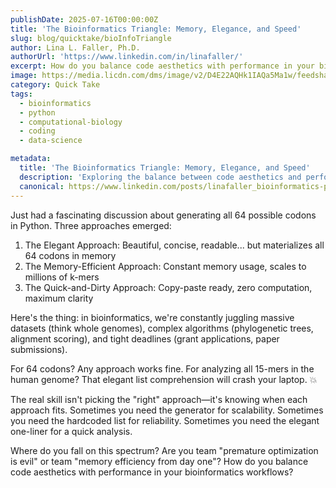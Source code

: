 ```yaml
---
publishDate: 2025-07-16T00:00:00Z
title: 'The Bioinformatics Triangle: Memory, Elegance, and Speed'
slug: blog/quicktake/bioInfoTriangle
author: Lina L. Faller, Ph.D.
authorUrl: 'https://www.linkedin.com/in/linafaller/'
excerpt: How do you balance code aesthetics with performance in your bioinformatics workflows?
image: https://media.licdn.com/dms/image/v2/D4E22AQHk1IAQa5Ma1w/feedshare-shrink_800/B4EZgTltc3GcAg-/0/1752675309831?e=1755734400&v=beta&t=1kQLvOKy1UeRfDH9ZtJIyG379iqxiMGM1Dc8t4ZuV8E
category: Quick Take
tags:
  - bioinformatics
  - python
  - computational-biology
  - coding
  - data-science

metadata:
  title: 'The Bioinformatics Triangle: Memory, Elegance, and Speed'
  description: 'Exploring the balance between code aesthetics and performance in bioinformatics workflows.'
  canonical: https://www.linkedin.com/posts/linafaller_bioinformatics-python-computationalbiology-activity-7351253070430838787-f9Ms?utm_source=share&utm_medium=member_desktop&rcm=ACoAAATZB5MBqJ_1K5vjD4H8pzXOCeXJAzwKjQs
---
```


Just had a fascinating discussion about generating all 64 possible codons in Python. Three approaches emerged:

1. The Elegant Approach: Beautiful, concise, readable... but materializes all 64 codons in memory
2. The Memory-Efficient Approach: Constant memory usage, scales to millions of k-mers
3. The Quick-and-Dirty Approach: Copy-paste ready, zero computation, maximum clarity

Here's the thing: in bioinformatics, we're constantly juggling massive datasets (think whole genomes), complex algorithms (phylogenetic trees, alignment scoring), and tight deadlines (grant applications, paper submissions).

For 64 codons? Any approach works fine. For analyzing all 15-mers in the human genome? That elegant list comprehension will crash your laptop. 💥

The real skill isn't picking the "right" approach—it's knowing when each approach fits. Sometimes you need the generator for scalability. Sometimes you need the hardcoded list for reliability. Sometimes you need the elegant one-liner for a quick analysis.

Where do you fall on this spectrum? Are you team "premature optimization is evil" or team "memory efficiency from day one"? How do you balance code aesthetics with performance in your bioinformatics workflows?
